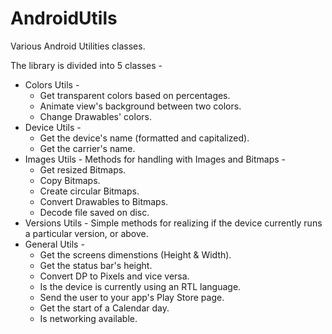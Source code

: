 # AndroidUtils
Various Android Utilities classes.

The library is divided into 5 classes - 
* Colors Utils -
  * Get transparent colors based on percentages.
  * Animate view's background between two colors.
  * Change Drawables' colors.
* Device Utils - 
  * Get the device's name (formatted and capitalized).
  * Get the carrier's name.
* Images Utils - Methods for handling with Images and Bitmaps - 
  * Get resized Bitmaps.
  * Copy Bitmaps.
  * Create circular Bitmaps.
  * Convert Drawables to Bitmaps.
  * Decode file saved on disc.
* Versions Utils - Simple methods for realizing if the device currently runs a particular version, or above.
* General Utils - 
  * Get the screens dimenstions (Height & Width).
  * Get the status bar's height.
  * Convert DP to Pixels and vice versa.
  * Is the device is currently using an RTL language.
  * Send the user to your app's Play Store page.
  * Get the start of a Calendar day.
  * Is networking available.
   
